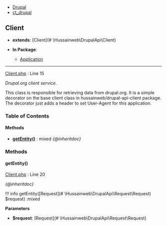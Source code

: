 
- [Drupal](../namespaces/drupal.md)
- [ct_drupal](../namespaces/drupal-ct-drupal.md)


## Client

- **extends**: [Client](# \Hussainweb\DrupalApi\Client)

- **In Package**:
    - [Application](../packages/Application.md)
  


---





[Client.php](../files/web-modules-custom-ct-drupal-src-client.md) : Line 15

*Drupal.org client service.*


This class is responsible for retrieving data from drupal.org. It is a simple
decorator on the base client class in hussainweb/drupal-api-client package.
The decorator just adds a header to set User-Agent for this application.







### Table of Contents










#### Methods
- **[getEntity()](../classes/Drupal-ct-drupal-Client.md#getentity)**
           : mixed
*{@inheritdoc}*









### Methods

#### getEntity()

[Client.php](../files/web-modules-custom-ct-drupal-src-client.md) : Line 20

*{@inheritdoc}*

!!! info
    getEntity([Request](# \Hussainweb\DrupalApi\Request\Request) $request) :mixed




**Parameters**

- **$request**: [Request](# \Hussainweb\DrupalApi\Request\Request)
    








